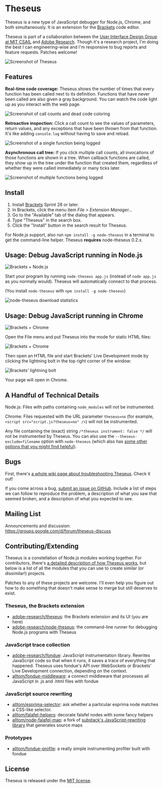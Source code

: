 Theseus
=======

Theseus is a new type of JavaScript debugger for Node.js, Chrome, and both simultaneously. It is an extension for the [Brackets](https://github.com/adobe/brackets) code editor.

Theseus is part of a collaboration between the [User Interface Design Group at MIT CSAIL](http://groups.csail.mit.edu/uid/) and [Adobe Research](http://research.adobe.com/). Though it's a research project, I'm doing the best I can engineering-wise and I'm responsive to bug reports and feature requests. Patches welcome!

![Screenshot of Theseus](https://raw.github.com/adobe-research/theseus/gh-pages/screenshot.png)

Features
--------

**Real-time code coverage:** Theseus shows the number of times that every function has been called next to its definition. Functions that have never been called are also given a gray background. You can watch the code light up as you interact with the web page.

![Screenshot of call counts and dead code coloring](https://raw.github.com/adobe-research/theseus/gh-pages/call-counts.png)

**Retroactive inspection:** Click a call count to see the values of parameters, return values, and any exceptions that have been thrown from that function. It's like adding `console.log` without having to save and reload.

![Screenshot of a single function being logged](https://raw.github.com/adobe-research/theseus/gh-pages/log1.png)

**Asynchronous call tree:** If you click multiple call counts, all invocations of those functions are shown in a tree. When callback functions are called, they show up in the tree under the function that created them, regardless of whether they were called immediately or many ticks later.

![Screenshot of multiple functions being logged](https://raw.github.com/adobe-research/theseus/gh-pages/log2.png)

Install
-------

1. Install [Brackets](http://download.brackets.io/) Sprint 28 or later.
2. In Brackets, click the menu item *File > Extension Manager...*
3. Go to the "Available" tab of the dialog that appears.
4. Type "Theseus" in the search box.
5. Click the "Install" button in the search result for Theseus.

For Node.js support, also run `npm install -g node-theseus` in a terminal to get the command-line helper. Theseus **requires** node-theseus 0.2.x.

Usage: Debug JavaScript running in Node.js
------------------------------------------

![Brackets + Node.js](https://raw.github.com/adobe-research/theseus/gh-pages/theseus-node.png)

Start your program by running `node-theseus app.js` (instead of `node app.js` as you normally would). Theseus will automatically connect to that process.

(You install `node-theseus` with `npm install -g node-theseus`)

![node-theseus download statistics](https://nodei.co/npm-dl/node-theseus.png)

Usage: Debug JavaScript running in Chrome
-----------------------------------------

![Brackets + Chrome](https://raw.github.com/adobe-research/theseus/gh-pages/theseus-chrome.png)

Open the File menu and put Theseus into the mode for static HTML files:

![Brackets + Chrome](https://raw.github.com/adobe-research/theseus/gh-pages/theseus-mode-static.png)

Then open an HTML file and start Brackets' Live Development mode by clicking the lightning bolt in the top right corner of the window:

![Brackets' lightning bolt](https://raw.github.com/adobe-research/theseus/gh-pages/lightning-bolt.png)

Your page will open in Chrome.

A Handful of Technical Details
------------------------------

Node.js: Files with paths containing `node_modules` will not be instrumented.

Chrome: Files requested with the URL parameter `theseus=no` (for example, `<script src="script.js?theseus=no" />`) will not be instrumented.

Any file containing the (exact) string `/*theseus instrument: false */` will not be instrumented by Theseus. You can also use the `--theseus-exclude=filename` option with `node-theseus` (which also has [some other options that you might find helpful](https://github.com/adobe-research/node-theseus)).

Bugs
----

First, there's [a whole wiki page about troubleshooting Theseus](https://github.com/adobe-research/theseus/wiki/Troubleshooting-Theseus). Check it out!

If you come across a bug, [submit an issue on GitHub](https://github.com/adobe-research/theseus/issues). Include a list of steps we can follow to reproduce the problem, a description of what you saw that seemed broken, and a description of what you expected to see.

Mailing List
------------

Announcements and discussion: https://groups.google.com/d/forum/theseus-discuss

Contributing/Extending
----------------------

Theseus is a constellation of Node.js modules working together. For contributors, there's [a detailed description of how Theseus works](https://github.com/adobe-research/theseus/wiki/Theseus-Development), but below is a list of all the modules that you can use to create similar (or dissimilar!) projects.

Patches to any of these projects are welcome. I'll even help you figure out how to do something that doesn't make sense to merge but still deserves to exist.

### Theseus, the Brackets extension

* [adobe-research/theseus](https://github.com/adobe-research/theseus): the Brackets extension and its UI (you are here)
* [adobe-research/node-theseus](https://github.com/adobe-research/node-theseus): the command-line runner for debugging Node.js programs with Theseus

### JavaScript trace collection

* [adobe-research/fondue](https://github.com/adobe-research/fondue): JavaScript instrumentation library. Rewrites JavaScript code so that when it runs, it saves a trace of everything that happened. Theseus uses fondue's API over WebSockets or Brackets' Live Development connection, depending on the context.
* [alltom/fondue-middleware](https://github.com/alltom/fondue-middleware): a connect middleware that processes all JavaScript in .js and .html files with fondue

### JavaScript source rewriting

* [alltom/esprima-selector](https://github.com/alltom/esprima-selector): ask whether a particular esprima node matches a CSS-like selector.
* [alltom/falafel-helpers](https://github.com/alltom/falafel-helpers): decorate falafel nodes with some fancy helpers
* [alltom/node-falafel-map](https://github.com/alltom/node-falafel-map): a fork of [substack's JavaScript-rewriting library](https://github.com/substack/node-falafel) that generates source maps

### Prototypes

* [alltom/fondue-profile](https://github.com/alltom/fondue-profile): a really simple instrumenting profiler built with fondue


License
-------

Theseus is released under the [MIT license](http://opensource.org/licenses/MIT).
